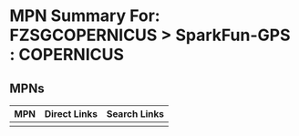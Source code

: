 



# MPN Summary For: FZSGCOPERNICUS > SparkFun-GPS : COPERNICUS

## MPNs
  

|MPN|Direct Links|Search Links|
| :--- | :--- | :--- |
||||
